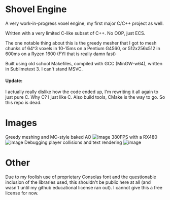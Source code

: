# Shovel Engine

A very work-in-progress voxel engine, my first major C/C++ project as well.

Written with a very limited C-like subset of C++. No OOP, just ECS. 

The one notable thing about this is the greedy mesher that I got to mesh chunks of 64^3 voxels in 10-15ms on a Pentium G4560, or 512x256x512 in 600ms on a Ryzen 1600 (FYI that is really damn fast) 

Built using old school Makefiles, compiled with GCC (MinGW-w64), written in Sublimetext 3. I can't stand MSVC.

#### Update:
I actually really dislike how the code ended up, I'm rewriting it all again to just pure C. Why C? I just like C.
Also build tools, CMake is the way to go. So this repo is dead.


# Images
Greedy meshing and MC-style baked AO
![image](https://kosshi.net/u/qVUI.png)
380FPS with a RX480
![image](https://kosshi.net/u/NfMb.png)
Debugging player collisions and text rendering
![image](https://kosshi.net/u/Q3CQ.png)

# Other
Due to my foolish use of proprietary Consolas font and the questionable inclusion of the libraries used, this shouldn't be public here at all (and wasn't until my github educational license ran out). I cannot give this a free license for now.
